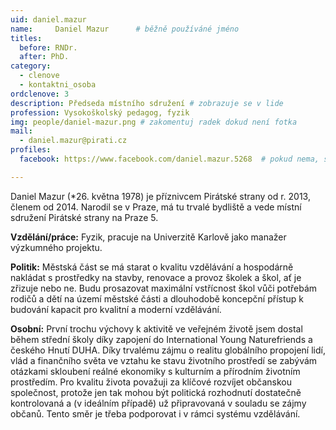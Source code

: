 ```yaml
---
uid: daniel.mazur
name:     Daniel Mazur  	# běžně používáné jméno
titles:
  before: RNDr. 
  after: PhD.
category:
  - clenove
  - kontaktni_osoba
ordclenove: 3
description: Předseda místního sdružení # zobrazuje se v lide
profession: Vysokoškolský pedagog, fyzik
img: people/daniel-mazur.png # zakomentuj radek dokud není fotka
mail:
  - daniel.mazur@pirati.cz
profiles:
  facebook: https://www.facebook.com/daniel.mazur.5268  # pokud nema, staci smazat tuto radku

---
```


Daniel Mazur (*26. května 1978) je příznivcem Pirátské strany od r. 2013, členem od 2014. Narodil se v Praze, má tu trvalé bydliště a vede místní sdružení Pirátské strany na Praze 5. 

**Vzdělání/práce:** Fyzik, pracuje na Univerzitě Karlově jako manažer výzkumného projektu.

**Politik:** Městská část se má starat o kvalitu vzdělávání a hospodárně nakládat s prostředky na stavby, renovace a provoz školek a škol, ať je zřizuje nebo ne. Budu prosazovat maximální vstřícnost škol vůči potřebám rodičů a dětí na území městské části a dlouhodobě koncepční přístup k budování kapacit pro kvalitní a moderní vzdělávání.

**Osobní:** První trochu výchovy k aktivitě ve veřejném životě jsem dostal během střední školy díky zapojení do International Young Naturefriends a českého Hnutí DUHA. Díky trvalému zájmu o realitu globálního propojení lidí, vlád a finančního světa ve vztahu ke stavu životního prostředí se zabývám otázkami skloubení reálné ekonomiky s kulturním a přírodním životním prostředím. Pro kvalitu života považuji za klíčové rozvíjet občanskou společnost, protože jen tak mohou být politická rozhodnutí dostatečně kontrolovaná a (v ideálním případě) už připravovaná v souladu se zájmy občanů. Tento směr je třeba podporovat i v rámci systému vzdělávání.
